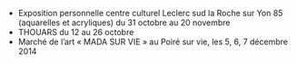 
* Exposition personnelle centre culturel Leclerc sud la Roche sur Yon 85 (aquarelles et acryliques) du 31 octobre au 20 novembre
* THOUARS du 12 au 26 octobre
* Marché de l’art « MADA SUR VIE » au Poiré sur vie, les 5, 6, 7 décembre 2014
